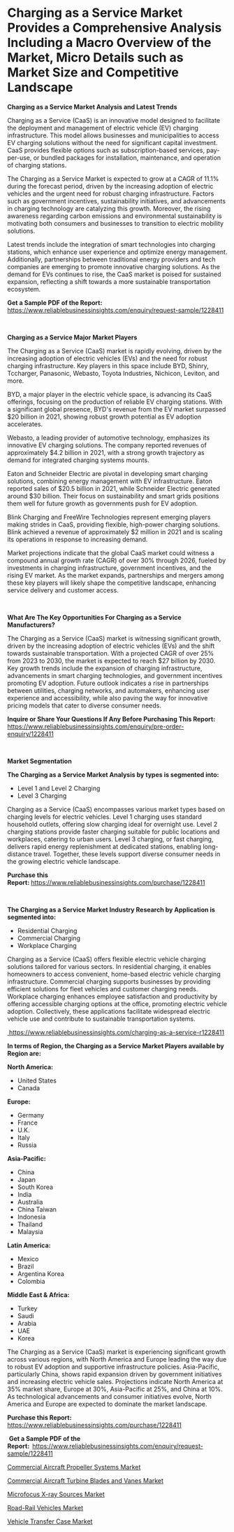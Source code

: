 <p><h1>Charging as a Service Market Provides a Comprehensive Analysis Including a Macro Overview of the Market, Micro Details such as Market Size and Competitive Landscape</h1></p><p><strong>Charging as a Service Market Analysis and Latest Trends</strong></p>
<p><p>Charging as a Service (CaaS) is an innovative model designed to facilitate the deployment and management of electric vehicle (EV) charging infrastructure. This model allows businesses and municipalities to access EV charging solutions without the need for significant capital investment. CaaS provides flexible options such as subscription-based services, pay-per-use, or bundled packages for installation, maintenance, and operation of charging stations.</p><p>The Charging as a Service Market is expected to grow at a CAGR of 11.1% during the forecast period, driven by the increasing adoption of electric vehicles and the urgent need for robust charging infrastructure. Factors such as government incentives, sustainability initiatives, and advancements in charging technology are catalyzing this growth. Moreover, the rising awareness regarding carbon emissions and environmental sustainability is motivating both consumers and businesses to transition to electric mobility solutions.</p><p>Latest trends include the integration of smart technologies into charging stations, which enhance user experience and optimize energy management. Additionally, partnerships between traditional energy providers and tech companies are emerging to promote innovative charging solutions. As the demand for EVs continues to rise, the CaaS market is poised for sustained expansion, reflecting a shift towards a more sustainable transportation ecosystem.</p></p>
<p><strong>Get a Sample PDF of the Report:&nbsp;</strong> <a href="https://www.reliablebusinessinsights.com/enquiry/request-sample/1228411?utm_campaign=1109&utm_medium=2&utm_source=Github&utm_content=ia&utm_term=02112024&utm_id=charging-as-a-service">https://www.reliablebusinessinsights.com/enquiry/request-sample/1228411</a></p>
<p>&nbsp;</p>
<p><strong>Charging as a Service Major Market Players</strong></p>
<p><p>The Charging as a Service (CaaS) market is rapidly evolving, driven by the increasing adoption of electric vehicles (EVs) and the need for robust charging infrastructure. Key players in this space include BYD, Shinry, Tccharger, Panasonic, Webasto, Toyota Industries, Nichicon, Leviton, and more.</p><p>BYD, a major player in the electric vehicle space, is advancing its CaaS offerings, focusing on the production of reliable EV charging stations. With a significant global presence, BYD's revenue from the EV market surpassed $20 billion in 2021, showing robust growth potential as EV adoption accelerates.</p><p>Webasto, a leading provider of automotive technology, emphasizes its innovative EV charging solutions. The company reported revenues of approximately $4.2 billion in 2021, with a strong growth trajectory as demand for integrated charging systems mounts.</p><p>Eaton and Schneider Electric are pivotal in developing smart charging solutions, combining energy management with EV infrastructure. Eaton reported sales of $20.5 billion in 2021, while Schneider Electric generated around $30 billion. Their focus on sustainability and smart grids positions them well for future growth as governments push for EV adoption.</p><p>Blink Charging and FreeWire Technologies represent emerging players making strides in CaaS, providing flexible, high-power charging solutions. Blink achieved a revenue of approximately $2 million in 2021 and is scaling its operations in response to increasing demand.</p><p>Market projections indicate that the global CaaS market could witness a compound annual growth rate (CAGR) of over 30% through 2026, fueled by investments in charging infrastructure, government incentives, and the rising EV market. As the market expands, partnerships and mergers among these key players will likely shape the competitive landscape, enhancing service delivery and customer access.</p></p>
<p>&nbsp;</p>
<p><strong>What Are The Key Opportunities For Charging as a Service Manufacturers?</strong></p>
<p><p>The Charging as a Service (CaaS) market is witnessing significant growth, driven by the increasing adoption of electric vehicles (EVs) and the shift towards sustainable transportation. With a projected CAGR of over 25% from 2023 to 2030, the market is expected to reach $27 billion by 2030. Key growth trends include the expansion of charging infrastructure, advancements in smart charging technologies, and government incentives promoting EV adoption. Future outlook indicates a rise in partnerships between utilities, charging networks, and automakers, enhancing user experience and accessibility, while also paving the way for innovative pricing models that cater to diverse consumer needs.</p></p>
<p><strong>Inquire or Share Your Questions If Any Before Purchasing This Report:</strong> <a href="https://www.reliablebusinessinsights.com/enquiry/pre-order-enquiry/1228411?utm_campaign=1109&utm_medium=2&utm_source=Github&utm_content=ia&utm_term=02112024&utm_id=charging-as-a-service">https://www.reliablebusinessinsights.com/enquiry/pre-order-enquiry/1228411</a></p>
<p>&nbsp;</p>
<p><strong>Market Segmentation</strong></p>
<p><strong>The Charging as a Service Market Analysis by types is segmented into:</strong></p>
<p><ul><li>Level 1 and Level 2 Charging</li><li>Level 3 Charging</li></ul></p>
<p><p>Charging as a Service (CaaS) encompasses various market types based on charging levels for electric vehicles. Level 1 charging uses standard household outlets, offering slow charging ideal for overnight use. Level 2 charging stations provide faster charging suitable for public locations and workplaces, catering to urban users. Level 3 charging, or fast charging, delivers rapid energy replenishment at dedicated stations, enabling long-distance travel. Together, these levels support diverse consumer needs in the growing electric vehicle landscape.</p></p>
<p><strong>Purchase this Report:&nbsp;</strong><a href="https://www.reliablebusinessinsights.com/purchase/1228411?utm_campaign=1109&utm_medium=2&utm_source=Github&utm_content=ia&utm_term=02112024&utm_id=charging-as-a-service">https://www.reliablebusinessinsights.com/purchase/1228411</a></p>
<p>&nbsp;</p>
<p><strong>The Charging as a Service Market Industry Research by Application is segmented into:</strong></p>
<p><ul><li>Residential Charging</li><li>Commercial Charging</li><li>Workplace Charging</li></ul></p>
<p><p>Charging as a Service (CaaS) offers flexible electric vehicle charging solutions tailored for various sectors. In residential charging, it enables homeowners to access convenient, home-based electric vehicle charging infrastructure. Commercial charging supports businesses by providing efficient solutions for fleet vehicles and customer charging needs. Workplace charging enhances employee satisfaction and productivity by offering accessible charging options at the office, promoting electric vehicle adoption. Collectively, these applications facilitate widespread electric vehicle use and contribute to sustainable transportation systems.</p></p>
<p><a href="https://www.reliablebusinessinsights.com/charging-as-a-service-r1228411?utm_campaign=1109&utm_medium=2&utm_source=Github&utm_content=ia&utm_term=02112024&utm_id=charging-as-a-service">&nbsp;https://www.reliablebusinessinsights.com/charging-as-a-service-r1228411</a></p>
<p><strong>In terms of Region, the Charging as a Service Market Players available by Region are:</strong></p>
<p>
    <p> <strong> North America: </strong>
        <ul>
            <li>United States</li>
            <li>Canada</li>
        </ul>
        </p> 
    <p> <strong> Europe: </strong>
        <ul>
            <li>Germany</li>
            <li>France</li>
            <li>U.K.</li>
            <li>Italy</li>
            <li>Russia</li>
        </ul>
        </p> 
    <p> <strong> Asia-Pacific: </strong>
        <ul>
            <li>China</li>
            <li>Japan</li>
            <li>South Korea</li>
            <li>India</li>
            <li>Australia</li>
            <li>China Taiwan</li>
            <li>Indonesia</li>
            <li>Thailand</li>
            <li>Malaysia</li>
        </ul>
        </p> 
    <p> <strong> Latin America: </strong>
        <ul>
            <li>Mexico</li>
            <li>Brazil</li>
            <li>Argentina Korea</li>
            <li>Colombia</li>
        </ul>
        </p> 
    <p> <strong> Middle East & Africa: </strong>
        <ul>
            <li>Turkey</li>
            <li>Saudi</li>
            <li>Arabia</li>
            <li>UAE</li>
            <li>Korea</li>
        </ul>
    </p>
    </p>
<p><p>The Charging as a Service (CaaS) market is experiencing significant growth across various regions, with North America and Europe leading the way due to robust EV adoption and supportive infrastructure policies. Asia-Pacific, particularly China, shows rapid expansion driven by government initiatives and increasing electric vehicle sales. Projections indicate North America at 35% market share, Europe at 30%, Asia-Pacific at 25%, and China at 10%. As technological advancements and consumer initiatives evolve, North America and Europe are expected to dominate the market landscape.</p></p>
<p><strong>Purchase this Report: </strong><a href="https://www.reliablebusinessinsights.com/purchase/1228411?utm_campaign=1109&utm_medium=2&utm_source=Github&utm_content=ia&utm_term=02112024&utm_id=charging-as-a-service">https://www.reliablebusinessinsights.com/purchase/1228411</a></p>
<p>&nbsp;<strong>Get a Sample PDF of the Report:&nbsp;&nbsp;</strong><a href="https://www.reliablebusinessinsights.com/enquiry/request-sample/1228411?utm_campaign=1109&utm_medium=2&utm_source=Github&utm_content=ia&utm_term=02112024&utm_id=charging-as-a-service">https://www.reliablebusinessinsights.com/enquiry/request-sample/1228411</a></p>
<p><strong></strong></p>
<p><p><a href="https://github.com/seraphinaqist/Market-Research-Report-List-1/blob/main/commercial-aircraft-propeller-systems-market.md?utm_campaign=1109&utm_medium=2&utm_source=Github&utm_content=ia&utm_term=02112024&utm_id=charging-as-a-service">Commercial Aircraft Propeller Systems Market</a></p><p><a href="https://github.com/stumpefzclearez/Market-Research-Report-List-1/blob/main/commercial-aircraft-turbine-blades-and-vanes-market.md?utm_campaign=1109&utm_medium=2&utm_source=Github&utm_content=ia&utm_term=02112024&utm_id=charging-as-a-service">Commercial Aircraft Turbine Blades and Vanes Market</a></p><p><a href="https://issuu.com/reportprime-2/docs/microfocus-x-ray-sources-market-siz_0cc1b32ebc2c47?utm_campaign=1109&utm_medium=2&utm_source=Github&utm_content=ia&utm_term=02112024&utm_id=charging-as-a-service">Microfocus X-ray Sources Market</a></p><p><a href="https://www.linkedin.com/pulse/exploring-road-rail-vehicles-market-dynamics-global-trends-wux1e?utm_campaign=1109&utm_medium=2&utm_source=Github&utm_content=ia&utm_term=02112024&utm_id=charging-as-a-service">Road-Rail Vehicles Market</a></p><p><a href="https://www.linkedin.com/pulse/global-vehicle-transfer-case-46-cagr-forecast-2024--mhxrc?utm_campaign=1109&utm_medium=2&utm_source=Github&utm_content=ia&utm_term=02112024&utm_id=charging-as-a-service">Vehicle Transfer Case Market</a></p></p>